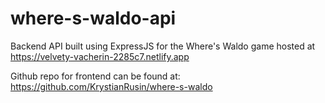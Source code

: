 # where-s-waldo-api

Backend API built using ExpressJS for the Where's Waldo game hosted at https://velvety-vacherin-2285c7.netlify.app

Github repo for frontend can be found at: https://github.com/KrystianRusin/where-s-waldo
